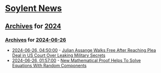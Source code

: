 # [Soylent News](../../../README.md)

## [Archives](../../index.md) for [2024](../index.md)

### [Archives](../../index.md) for [2024-06-26](index.md)

* [2024-06-26, 04:50:00](https://soylentnews.org/article.pl?sid=24/06/26/0444219&from=rss) - [Julian Assange Walks Free After Reaching Plea Deal in US Court Over Leaking Military Secrets](https://soylentnews.org/article.pl?sid=24/06/26/0444219&from=rss)
* [2024-06-26, 01:57:00](https://soylentnews.org/article.pl?sid=24/06/25/114249&from=rss) - [New Mathematical Proof Helps To Solve Equations With Random Components](https://soylentnews.org/article.pl?sid=24/06/25/114249&from=rss)
